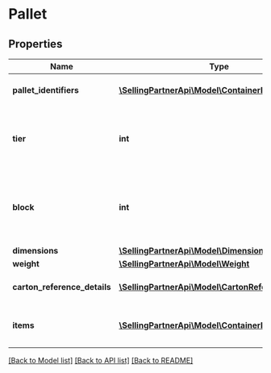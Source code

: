 # Pallet

## Properties
Name | Type | Description | Notes
------------ | ------------- | ------------- | -------------
**pallet_identifiers** | [**\SellingPartnerApi\Model\ContainerIdentification[]**](ContainerIdentification.md) | A list of pallet identifiers. | 
**tier** | **int** | Number of layers per pallet. Only applicable to container type Pallet. | [optional] 
**block** | **int** | Number of cartons per layer on the pallet. Only applicable to container type Pallet. | [optional] 
**dimensions** | [**\SellingPartnerApi\Model\Dimensions**](Dimensions.md) |  | [optional] 
**weight** | [**\SellingPartnerApi\Model\Weight**](Weight.md) |  | [optional] 
**carton_reference_details** | [**\SellingPartnerApi\Model\CartonReferenceDetails**](CartonReferenceDetails.md) | Carton reference details. | [optional] 
**items** | [**\SellingPartnerApi\Model\ContainerItem[]**](ContainerItem.md) | A list of container item details. | [optional] 

[[Back to Model list]](../README.md#documentation-for-models) [[Back to API list]](../README.md#documentation-for-api-endpoints) [[Back to README]](../README.md)


